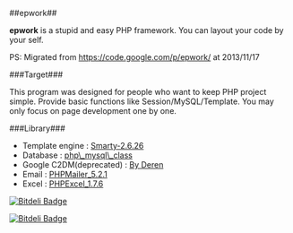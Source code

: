 ##epwork##

**epwork** is a stupid and easy PHP framework. You can layout your code by your self.

PS: Migrated from <https://code.google.com/p/epwork/> at 2013/11/17


###Target###

This program was designed for people who want to keep PHP project simple. Provide basic functions like Session/MySQL/Template. You may only focus on page development one by one.

###Library###

- Template engine : [Smarty-2.6.26](http://www.smarty.net/)
- Database : [php\\_mysql\\_class](http://www.ricocheting.com/code/php/mysql-database-class-wrapper)
- Google C2DM(deprecated) : [By Deren](https://github.com/deren/epwork/blob/master/libs/GoogleC2DMClass.php)
- Email : [PHPMailer_5.2.1](http://code.google.com/a/apache-extras.org/p/phpmailer/)
- Excel : [PHPExcel_1.7.6](http://phpexcel.codeplex.com/)

[![Bitdeli Badge](https://d2weczhvl823v0.cloudfront.net/deren/epwork/trend.png)](https://bitdeli.com/free "Bitdeli Badge")


[![Bitdeli Badge](https://d2weczhvl823v0.cloudfront.net/deren/epwork/trend.png)](https://bitdeli.com/free "Bitdeli Badge")

